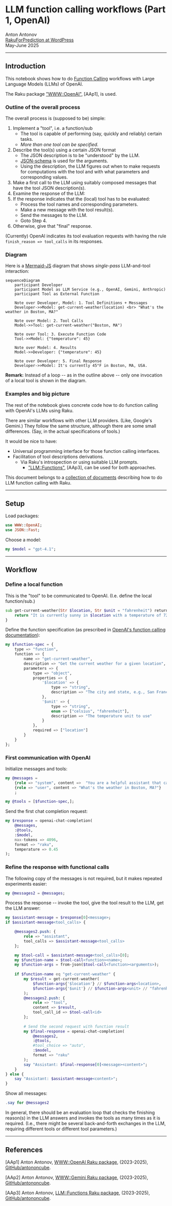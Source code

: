 # LLM function calling workflows (Part 1, OpenAI)

Anton Antonov   
[RakuForPrediction at WordPress](https://rakuforprediction.wordpress.com)   
May-June 2025


-----

## Introduction


This notebook shows how to do [Function Calling](https://platform.openai.com/docs/guides/function-calling) workflows with Large Language Models (LLMs) of OpenAI. 

The Raku package ["WWW::OpenAI"](https://github.com/antononcube/Raku-WWW-OpenAI), [AAp1], is used.


### Outline of the overall process


The overall process is (supposed to be) simple:

1. Implement a "tool", i.e. a function/sub
    - The tool is capable of performing (say, quickly and reliably) certain tasks.
    - *More than one tool can be specified.*
2. Describe the tool(s) using a certain JSON format
    - The JSON description is to be "understood" by the LLM.
    - [JSON-schema](https://json-schema.org) is used for the arguments.
    - Using the description, the LLM figures out when to make requests for computations with the tool and with what parameters and corresponding values.
3. Make a first call to the LLM using suitably composed messages that have the tool JSON description(s).
4. Examine the response of the LLM:
5. If the response indicates that the (local) tool has to be evaluated:
    - Process the tool names and corresponding parameters.
    - Make a new message with the tool result(s).
    - Send the messages to the LLM.
    - Goto Step 4.
6. Otherwise, give that "final" response.

(Currently) OpenAI indicates its tool evaluation requests with having the rule `finish_reason => tool_calls` in its responses.


### Diagram


Here is a [Mermaid-JS](https://mermaid.js.org) diagram that shows _single-pass_ LLM-and-tool interaction:


```mermaid
sequenceDiagram
    participant Developer
    participant Model as LLM Service (e.g., OpenAI, Gemini, Anthropic)
    participant Tool as External Function

    Note over Developer, Model: 1. Tool Definitions + Messages
    Developer->>Model: get-current-weather(location) <br> "What's the weather in Boston, MA?"

    Note over Model: 2. Tool Calls
    Model->>Tool: get-current-weather("Boston, MA")

    Note over Tool: 3. Execute Function Code
    Tool->>Model: {"temperature": 45}

    Note over Model: 4. Results
    Model->>Developer: {"temperature": 45}

    Note over Developer: 5. Final Response
    Developer->>Model: It's currently 45°F in Boston, MA, USA.
```


**Remark:** Instead of a loop -- as in the outline above -- only one invocation of a local tool is shown in the diagram.


### Examples and big picture


The rest of the notebook gives concrete code how to do function calling with OpenAI's LLMs using Raku.

There are similar workflows with other LLM providers. (Like, Google's Gemini.) They follow the same structure, although there are some small differences. (Say, in the actual specifications of tools.)

It would be nice to have:
- Universal programming interface for those function calling interfaces.
- Facilitation of tool descriptions derivations.
    - Via Raku's introspection or using suitable LLM prompts.
        - ["LLM::Functions"](https://raku.land/zef:antononcube/LLM::Functions), [AAp3], can be used for both approaches.

This document belongs to a [collection of documents](https://rakuforprediction.wordpress.com/category/llm-function-calling/) describing how to do LLM function calling with Raku.


-----

## Setup


Load packages:

```raku
use WWW::OpenAI;
use JSON::Fast;
```

Choose a model:

```raku
my $model = "gpt-4.1";
```

------

## Workflow


### Define a local function

This is the "tool" to be communicated to OpenAI. (I.e. define the local function/sub.)

```raku
sub get-current-weather(Str $location, Str $unit = "fahrenheit") returns Str {
    return "It is currently sunny in $location with a temperature of 72 degrees $unit.";
}
```

Define the function specification (as prescribed in [OpenAI's function calling documentation](https://platform.openai.com/docs/guides/function-calling?api-mode=responses)):

```raku
my $function-spec = {
    type => "function",
    function => {
        name => "get-current-weather",
        description => "Get the current weather for a given location",
        parameters => {
            type => "object",
            properties => {
                '$location' => {
                    type => "string",
                    description => "The city and state, e.g., San Francisco, CA"
                },
                '$unit' => {
                    type => "string",
                    enum => ["celsius", "fahrenheit"],
                    description => "The temperature unit to use"
                }
            },
            required => ["location"]
        }
    }
};
```

### First communication with OpenAI


Initialize messages and tools:

```raku
my @messages =
    {role => "system", content =>  "You are a helpful assistant that can provide weather information."},
    {role => "user", content => "What's the weather in Boston, MA?"}
    ;

my @tools = [$function-spec,];
```

Send the first chat completion request:

```raku
my $response = openai-chat-completion(
    @messages,
    :@tools,
    :$model,
    max-tokens => 4096,
    format => "raku",
    temperature => 0.45
);
```

### Refine the response with functional calls


The following copy of the messages is not required, but it makes repeated experiments easier:

```raku
my @messages2 = @messages;
```

Process the response -- invoke the tool, give the tool result to the LLM, get the LLM answer:

```raku
my $assistant-message = $response[0]<message>;
if $assistant-message<tool_calls> {

    @messages2.push: {
        role => "assistant",
        tool_calls => $assistant-message<tool_calls>
    };

    my $tool-call = $assistant-message<tool_calls>[0];
    my $function-name = $tool-call<function><name>;
    my $function-args = from-json($tool-call<function><arguments>);
    
    if $function-name eq "get-current-weather" {
        my $result = get-current-weather(
            $function-args{'$location'} // $function-args<location>,
            $function-args{'$unit'} // $function-args<unit> // "fahrenheit"
        );
        @messages2.push: {
            role => "tool",
            content => $result,
            tool_call_id => $tool-call<id>
        };
        
        # Send the second request with function result
        my $final-response = openai-chat-completion(
            @messages2,
            :@tools,
            #tool_choice => "auto",
            :$model,
            format => "raku"
        );
        say "Assistant: $final-response[0]<message><content>";
    }
} else {
    say "Assistant: $assistant-message<content>";
}
```

Show all messages:

```raku
.say for @messages2
```

In general, there should be an evaluation loop that checks the finishing reason(s) in the LLM answers and invokes the tools as many times as it is required. 
(I.e., there might be several back-and-forth exchanges in the LLM, requiring different tools or different tool parameters.)


-----

## References


[AAp1] Anton Antonov,
[WWW::OpenAI Raku package](https://github.com/antononcube/Raku-WWW-OpenAI),
(2023-2025),
[GitHub/antononcube](https://github.com/antononcube).

[AAp2] Anton Antonov,
[WWW::Gemini Raku package](https://github.com/antononcube/Raku-WWW-Gemini),
(2023-2025),
[GitHub/antononcube](https://github.com/antononcube).

[AAp3] Anton Antonov,
[LLM::Functions Raku package](https://github.com/antononcube/Raku-LLM-Functions),
(2023-2025),
[GitHub/antononcube](https://github.com/antononcube).
